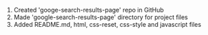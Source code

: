 1. Created 'googe-search-results-page' repo in GitHub
2. Made 'google-search-results-page' directory for project files
3. Added README.md, html, css-reset, css-style and javascript files
